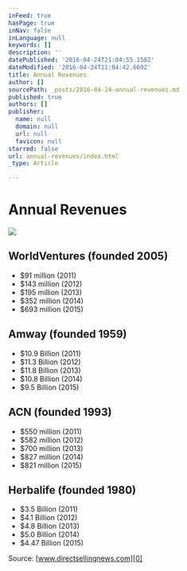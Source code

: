 ```yaml
---
inFeed: true
hasPage: true
inNav: false
inLanguage: null
keywords: []
description: ''
datePublished: '2016-04-24T21:04:55.158Z'
dateModified: '2016-04-24T21:04:42.669Z'
title: Annual Revenues
author: []
sourcePath: _posts/2016-04-24-annual-revenues.md
published: true
authors: []
publisher:
  name: null
  domain: null
  url: null
  favicon: null
starred: false
url: annual-revenues/index.html
_type: Article

---
```

# Annual Revenues
![](https://the-grid-user-content.s3-us-west-2.amazonaws.com/4c86428c-ec10-4de9-b4c0-d7f2fba2fb4a.jpg)

## WorldVentures (founded 2005)

- $91 million (2011)  
- $143 million (2012)  
- $195 million (2013)  
- $352 million (2014)  
- $693 million (2015)

## Amway (founded 1959)

- $10.9 Billion (2011)  
- $11.3 Billion (2012)  
- $11.8 Billion (2013)  
- $10.8 Billion (2014)  
- $9.5 Billion (2015)

## ACN (founded 1993)

- $550 million (2011)  
- $582 million (2012)  
- $700 million (2013)  
- $827 million (2014)  
- $821 million (2015)

## Herbalife (founded 1980)

- $3.5 Billion (2011)  
- $4.1 Billion (2012)  
- $4.8 Billion (2013)  
- $5.0 Billion (2014)  
- $4.47 Billion (2015)

Source: [www.directsellingnews.com][0]

[0]: www.directsellingnews.com